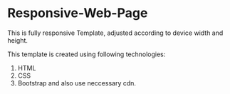 # Responsive-Web-Page
This is fully responsive Template, adjusted according to device width and height.

This template is created using following technologies:
1) HTML
2) CSS
3) Bootstrap and also use neccessary cdn.


